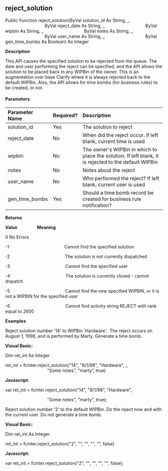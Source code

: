 reject_solution
---------------

Public Function reject_solution(ByVal solution_id As String, _
                                ByVal reject_date As String, _
                                ByVal wipbin As String, _
                                ByVal notes As String, _
                                ByVal user_name As String, _
                                ByVal gen_time_bombs As Boolean) As Integer

**Description**

This API causes the specified solution to be rejected from the queue. The date and user performing the reject can be specified, and the API allows the solution to be placed back in any WIPBin of the owner. This is an augmentation over base Clarify where it is always rejected back to the default WIPBin. Also, the API allows for time bombs (for business rules) to be created, or not.

#### Parameters

| Parameter Name | Required? | Description |
|:--- |:--- |:--- |
| solution_id | Yes | The solution to reject |
| reject_date | No | When did the reject occur. If left blank, current time is used |
| wipbin | No | The owner's WIPBin in which to place the solution. If left blank, it is rejected to the default WIPBin |
| notes | No | Notes about the reject |
| user_name | No | Who performed the reject? If left blank, current user is used |
| gen_time_bombs | Yes | Should a time bomb record be created for business rule notification? |

**Returns**

**Value**                **Meaning**

0                                              No Errors

-1                                             Cannot find the specified solution

-2                                             The solution is not currently dispatched

-3                                             Cannot find the specified user

-4                                             The solution is currently closed - cannot dispatch

-5                                             Cannot find the new specified WIPBIN, or it is not a WIPBIN for the specified user

-6                                             Cannot find activity string REJECT with rank equal to 2600

**Examples**

 Reject solution number '14' to WIPBin 'Hardware'.  The reject occurs on August 1, 1998, and is performed by Marty. Generate a time bomb.

**Visual Basic:**

Dim ret_int As Integer

ret_int = fcinter.reject_solution("14", "8/1/98", "Hardware", _
                                  "Some notes", "marty", true)

**Javascript:**

var ret_int = fcinter.reject_solution("14", "8/1/98", "Hardware",

                                  "Some notes", "marty", true);

 Reject solution number '2' to the default WIPBin. Do the reject now and with the current user. Do not generate a time bomb.

**Visual Basic:**

Dim ret_int As Integer

ret_int = fcinter.reject_solution("2", "", "", "", "", false)

**Javascript:**

var ret_int = fcinter.reject_solution("2", "", "", "", "", false);